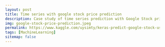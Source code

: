 ```yaml
---
layout: post
title: Time series with google stock price prediction
description: Case study of time series prediction with Google Stock price for beginner
img: google-stock-price-prediction.jpeg
permalink: https://www.kaggle.com/uysimty/keras-predict-google-stock-using-lstm
tags: [MachineLearning]
sitemap: false
---
```


